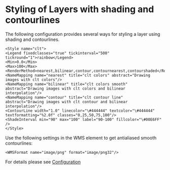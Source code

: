 Styling of Layers with shading and contourlines
===============================================

The following configuration provides several ways for styling a layer
using shading and contourlines.

```
<Style name="clt">
<Legend fixedclasses="true" tickinterval="500"
tickround="1">rainbow</Legend>
<Min>0.0</Min>
<Max>100</Max>
<RenderMethod>nearest,bilinear,contour,contournearest,contourshaded</RenderMethod>
<NameMapping name="nearest" title="clt colors" abstract="Drawing
images with clt colors"/>
<NameMapping name="bilinear" title="clt colors smooth"
abstract="Drawing images with clt colors and bilinear
interpolation"/>
<NameMapping name="contour" title="clt contour line"
abstract="Drawing images with clt contour and bilinear
interpolation"/>
<ContourLine width="1.0" linecolor="\#444444" textcolor="\#444444"
textformatting="%2.0f" classes="0,25,50,75,100"/>
<ShadeInterval min="90" max="100" label="90-100" fillcolor="\#00E6FF"
/>
</Style>
```

Use the following settings in the WMS element to get antialiased smooth
contourlines:
```
<WMSFormat name="image/png" format="image/png32"/>
```

For details please see [Configuration](Configuration.md)
